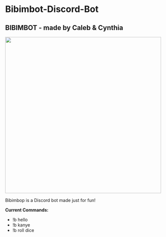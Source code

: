 # Bibimbot-Discord-Bot
## BIBIMBOT - made by Caleb &amp; Cynthia
<p align="left">
<img src ="https://png.pngtree.com/png-clipart/20210526/ourlarge/pngtree-korean-food-stone-bibimbap-illustration-png-image_3348593.jpg" width=500/>
</p>
Bibimbop is a Discord bot made just for fun!

<b>Current Commands:</b>
* !b hello
* !b kanye
* !b roll dice
